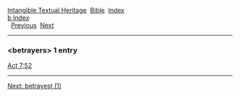 [Intangible Textual Heritage](../../index)  [Bible](../index) 
[Index](index)   
[b Index](_b_)  
  [Previous](c01399)  [Next](c01401) 

------------------------------------------------------------------------

### &lt;betrayers&gt; 1 entry

[Act 7:52](../kjv/act007.htm#052)  

------------------------------------------------------------------------

[Next: betrayest (1)](c01401)
